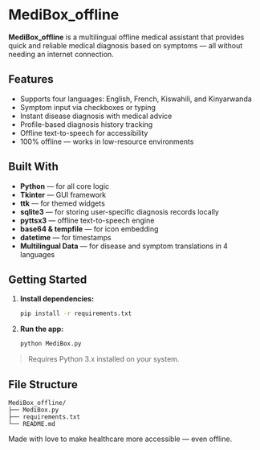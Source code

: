 
#  MediBox_offline

**MediBox_offline** is a multilingual offline medical assistant that provides quick and reliable medical diagnosis based on symptoms — all without needing an internet connection.

##  Features

-  Supports four languages: English, French, Kiswahili, and Kinyarwanda
-  Symptom input via checkboxes or typing
-  Instant disease diagnosis with medical advice
-  Profile-based diagnosis history tracking
-  Offline text-to-speech for accessibility
- 100% offline — works in low-resource environments

##  Built With

- **Python** — for all core logic
- **Tkinter** — GUI framework
- **ttk** — for themed widgets
- **sqlite3** — for storing user-specific diagnosis records locally
- **pyttsx3** — offline text-to-speech engine
- **base64 & tempfile** — for icon embedding
- **datetime** — for timestamps
- **Multilingual Data** — for disease and symptom translations in 4 languages

## Getting Started

1. **Install dependencies:**
    ```bash
    pip install -r requirements.txt
    ```

2. **Run the app:**
    ```bash
    python MediBox.py
    ```

> Requires Python 3.x installed on your system.

##  File Structure

```
MediBox_offline/
├── MediBox.py
├── requirements.txt
└── README.md
```


Made with love to make healthcare more accessible — even offline.
